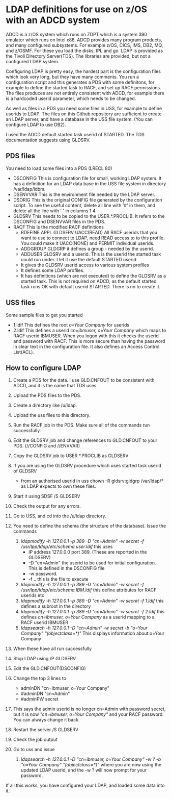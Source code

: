 # LDAP definitions for use on z/OS with an ADCD system

ADCD is a z/OS system which runs on ZDPT which is a system 390 emulator which runs on Intel x86.
ADCD provides many program products, and many configured subsystems.  For example z/OS, CICS, IMS, DB2, MQ, and z/OSMF.  For these you load the disks, IPL and go.
LDAP is provided as the Tivoli Directory Server(TDS).  The libraries are provided, but not a configured LDAP system.

Configuring LDAP is pretty easy, the hardest part is the configuration files which look very long, but they have many comments. 
You run a configuration script and this generates a PDS with some definitons, for example to define the started task to RACF, and set up RACF permissions.
The files produces are not entirely consistent with ADCD, for example there is a hardcoded userid parameter, which needs to be changed.

As well as files in a PDS you need some files in USS, for example to define userids to LDAP.  The files on this Github repository are sufficient to create an LDAP server, and have a database in the USS file system. (You can configure LDAP to use DB2).

I used the ADCD default started task userid of STARTED.   The TDS documentation suggests using GLDSRV.

## PDS files
You need to load some files into a PDS (LRECL 80)

- DSCONFIG This is configuration file for small, working LDAP system.  It has a definition for an LDAP data base in the USS file system in directory /var/ldap/ldbm.
- DSENVVAR This is the environment file needed by the LDAP server.
- DSORIG   This is the original CONFIG file generated by the configuration script.  To see the useful content, delete all line with '#' in them, and delete all the line with '   ' in columns 1 4.
- GLDSRV   This needs to be copied to the USER.*.PROCLIB.   It refers to the DSCONFIG and DSENVVAR files in the PDS.
- RACF     This is the modified RACF definitions
    - RDEFINE APPL  GLDSERV UACC(READ) All RACF userids that you want to use to connect to LDAP, need READ access to to this profile.  You could make it UACC(NONE) and PERMIT individual userids.
    -  ADDGROUP GLDGRP it defines a group - needed by the userid.
    -  ADDUSER GLDSRV  and a userid.   This is the userid the started task could run under.  I let it use the default STARTED userid.
    -  It gives the GLDSRV userid access to various system profiles
    -  It defines some LDAP profiles.
    -  It has definitions (which are not executed) to define the GLDSRV as a started task.   This is not required on ADCD, as the default started task runs OK with default userid STARTED. There is no to create it.

## USS files

Some sample files to get you started

- 1.ldif  This defines the root *o=Your Company* for userids
- 2.ldif  This defines a userid *cn=ibmuser, o=Your Company* which maps to RACF userid IBMUSER.  When you logon with this it checks the userid and password with RACF.   This is more secure than having the password in clear text in the configuration file.  It also defines an Access Control List(ACL).

## How to configure LDAP

1. Create a PDS for the data.  I use GLD.CNFOUT to be consistent with ADCD, and it is the name that TDS uses. 
1. Upload the PDS files to the PDS.
1. Create a directory like /u/ldap.
1. Upload the uss files to this directory.
1. Run the RACF job in the PDS.  Make sure all of the commands run successfully. 
1. Edit the GLDSRV job and change references to GLD.CNFOUT to your PDS. (//CONFIG and //ENVVAR)
1. Copy the GLDSRV job to USER.*.PROCLIB as GLDSERV
1. If you are using the GLDSRV procedure which uses started task userid of GLDSRV
    - from an authorised userid in uss chown -R  gldsrv:gldgrp /var/ldap/* as LDAP expects to own these files.
1. Start it using SDSF /S GLDSERV
1. Check the output for any errors.
1. Go to USS, and cd into the /u/ldap directory.
1. You need to define the schema (the structure of the database).  Issue the commands
    1. *ldapmodify -h 127.0.0.1 -p 389 -D "cn=Admin" -w secret -f /usr/lpp/ldap/etc/schema.user.ldif* this uses 
        - IP address 127.0.0.0 port 389.  (These are reported in the GLDSERV)
        - -D "cn=Admin" the userid to be used for initial configuration.   This is defined in the DSCONFIG file
        - -w password.
        - -f .. this is the file to execute
    1. *ldapmodify -h 127.0.0.1 -p 389 -D "cn=Admin" -w secret -f /usr/lpp/ldap/etc/schema.IBM.ldif* this define attributes for RACF userids etc
    1. *ldapmodify -h 127.0.0.1 -p 389 -D "cn=Admin" -w secret -f 1.ldif* this defines a subroot in the directory
    1. *ldapmodify -h 127.0.0.1 -p 389 -D "cn=Admin" -w secret -f 2.ldif* this defines *cn=ibmuser, o=Your Company* as a userid mapping to a RACF userid IBMUSER
    1. *ldapsearch -h 127.0.0.1 -D "cn=Admin" -w secret -b "o=Your Company" "(objectclass=\*)"*  This displays information about o=Your Company   
1. When these have all run successfully
1. Stop LDAP using /P GLDSERV
1. Edit the GLD.CNFOUT(DSCONFIG) 
1. Change the top 3 lines to
    - adminDN "cn=ibmuser, o=Your Company" 
    - \#adminDN "cn=Admin" 
    - \#adminPW secret 

1. This says the admin userid is no longer cn=Admin with password secret, but it is now  *"cn=ibmuser, o=Your Company"* and your RACF password. You can always change it back.
1. Restart the server /S GLDSERV
1. Check the job output
1. Go to uss and issue 
    1. *ldapsearch -h 127.0.0.1 -D "cn=ibmuser, o=Your Company" -w ? -b "o=Your Company" "(objectclass=\*)"* where you are now using the updated LDAP userid, and the -w ? will now prompt for your password.

If all this works, you have configured your LDAP, and loaded some data into it.